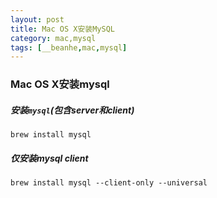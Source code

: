 ```yaml
---
layout: post
title: Mac OS X安装MySQL
category: mac,mysql
tags: [__beanhe,mac,mysql]
---
```


### Mac OS X安装mysql

##### 安装`mysql`(包含server和client)

```
brew install mysql
```

##### 仅安装mysql client

```
brew install mysql --client-only --universal
```